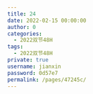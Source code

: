 ```yaml
---
title: 24
date: 2022-02-15 00:00:00
author: 0
categories: 
  - 2022双节48H
tags: 
  - 2022双节48H
private: true
username: jianxin
password: 0d57e7
permalink: /pages/47245c/
---
```



